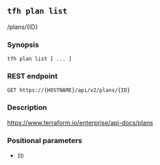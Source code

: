 ## `tfh plan list`

/plans/{ID}

### Synopsis

    tfh plan list [ ... ]

### REST endpoint

    GET https://{HOSTNAME}/api/v2/plans/{ID}

### Description

https://www.terraform.io/enterprise/api-docs/plans

### Positional parameters

* `ID`

